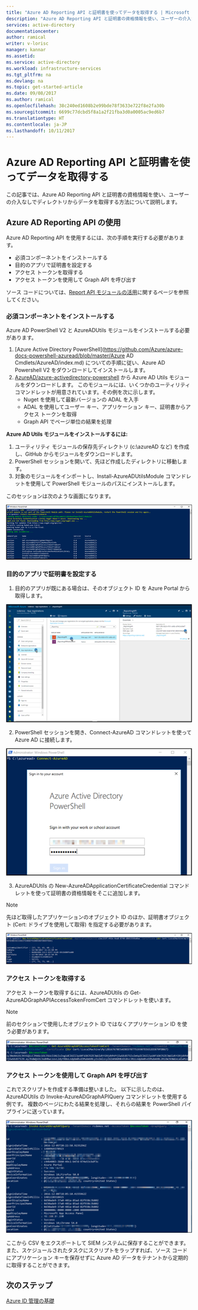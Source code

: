 ```yaml
---
title: "Azure AD Reporting API と証明書を使ってデータを取得する | Microsoft Docs"
description: "Azure AD Reporting API と証明書の資格情報を使い、ユーザーの介入なしでディレクトリからデータを取得する方法について説明します。"
services: active-directory
documentationcenter: 
author: ramical
writer: v-lorisc
manager: kannar
ms.assetid: 
ms.service: active-directory
ms.workload: infrastructure-services
ms.tgt_pltfrm: na
ms.devlang: na
ms.topic: get-started-article
ms.date: 09/08/2017
ms.author: ramical
ms.openlocfilehash: 38c240ed1608b2e99bde78f3633e722f8e2fa30b
ms.sourcegitcommit: 6699c77dcbd5f8a1a2f21fba3d0a0005ac9ed6b7
ms.translationtype: HT
ms.contentlocale: ja-JP
ms.lasthandoff: 10/11/2017
---
```

# <a name="get-data-using-the-azure-ad-reporting-api-with-certificates"></a>Azure AD Reporting API と証明書を使ってデータを取得する
この記事では、Azure AD Reporting API と証明書の資格情報を使い、ユーザーの介入なしでディレクトリからデータを取得する方法について説明します。 

## <a name="use-the-azure-ad-reporting-api"></a>Azure AD Reporting API の使用 
Azure AD Reporting API を使用するには、次の手順を実行する必要があります。
 *  必須コンポーネントをインストールする
 *  目的のアプリで証明書を設定する
 *  アクセス トークンを取得する
 *  アクセス トークンを使用して Graph API を呼び出す

ソース コードについては、[Report API モジュールの活用](https://github.com/AzureAD/azure-activedirectory-powershell/tree/gh-pages/Modules/AzureADUtils)に関するページを参照してください。 

### <a name="install-prerequisites"></a>必須コンポーネントをインストールする
Azure AD PowerShell V2 と AzureADUtils モジュールをインストールする必要があります。

1. [Azure Active Directory PowerShell](https://github.com/Azure/azure-docs-powershell-azuread/blob/master/Azure AD Cmdlets/AzureAD/index.md) についての手順に従い、Azure AD Powershell V2 をダウンロードしてインストールします。
2. [AzureAD/azure-activedirectory-powershell](https://github.com/AzureAD/azure-activedirectory-powershell/blob/gh-pages/Modules/AzureADUtils/AzureADUtils.psm1) から Azure AD Utils モジュールをダウンロードします。 
  このモジュールには、いくつかのユーティリティ コマンドレットが用意されています。その例を次に示します。
   * Nuget を使用して最新バージョンの ADAL を入手
   * ADAL を使用してユーザー キー、アプリケーション キー、証明書からアクセス トークンを取得
   * Graph API でページ単位の結果を処理

**Azure AD Utils モジュールをインストールするには:**

1. ユーティリティ モジュールの保存先ディレクトリ (c:\azureAD など) を作成し、GitHub からモジュールをダウンロードします。
2. PowerShell セッションを開いて、先ほど作成したディレクトリに移動します。 
3. 対象のモジュールをインポートし、Install-AzureADUtilsModule コマンドレットを使用して PowerShell モジュールのパスにインストールします。 

このセッションは次のような画面になります。

  ![Windows PowerShell](./media/active-directory-report-api-with-certificates/windows-powershell.png)

### <a name="set-the-certificate-in-your-app"></a>目的のアプリで証明書を設定する
1. 目的のアプリが既にある場合は、そのオブジェクト ID を Azure Portal から取得します。 

  ![Azure Portal](./media/active-directory-report-api-with-certificates/azure-portal.png)

2. PowerShell セッションを開き、Connect-AzureAD コマンドレットを使って Azure AD に接続します。

  ![Azure Portal](./media/active-directory-report-api-with-certificates/connect-azuaread-cmdlet.png)

3. AzureADUtils の New-AzureADApplicationCertificateCredential コマンドレットを使って証明書の資格情報をそこに追加します。 

>[!Note]
>先ほど取得したアプリケーションのオブジェクト ID のほか、証明書オブジェクト (Cert: ドライブを使用して取得) を指定する必要があります。
>


  ![Azure Portal](./media/active-directory-report-api-with-certificates/add-certificate-credential.png)
  
### <a name="get-an-access-token"></a>アクセス トークンを取得する

アクセス トークンを取得するには、AzureADUtils の Get-AzureADGraphAPIAccessTokenFromCert コマンドレットを使います。 

>[!NOTE]
>前のセクションで使用したオブジェクト ID ではなくアプリケーション ID を使う必要があります。
>

 ![Azure Portal](./media/active-directory-report-api-with-certificates/application-id.png)

### <a name="use-the-access-token-to-call-the-graph-api"></a>アクセス トークンを使用して Graph API を呼び出す

これでスクリプトを作成する準備は整いました。 以下に示したのは、AzureADUtils の Invoke-AzureADGraphAPIQuery コマンドレットを使用する例です。 複数のページにわたる結果を処理し、それらの結果を PowerShell パイプラインに送っています。 

 ![Azure Portal](./media/active-directory-report-api-with-certificates/script-completed.png)

ここから CSV をエクスポートして SIEM システムに保存することができます。 また、スケジュールされたタスクにスクリプトをラップすれば、ソース コードにアプリケーション キーを保存せずに Azure AD データをテナントから定期的に取得することができます。 

## <a name="next-steps"></a>次のステップ
[Azure ID 管理の基礎](https://docs.microsoft.com/en-us/azure/active-directory/fundamentals-identity)<br>



